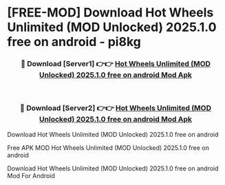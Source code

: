 # [FREE-MOD] Download Hot Wheels Unlimited (MOD Unlocked) 2025.1.0 free on android - pi8kg


<div align="center">
<h3>🔴 Download [Server1] 👉👉 <a href="https://apk-comot.site?title=Hot_Wheels_Unlimited_(MOD_Unlocked)_2025.1.0_free_on_android">Hot Wheels Unlimited (MOD Unlocked) 2025.1.0 free on android Mod Apk</a></h3><br>

<h3>🔴 Download [Server2] 👉👉 <a href="https://apk-comot.site?title=Hot_Wheels_Unlimited_(MOD_Unlocked)_2025.1.0_free_on_android">Hot Wheels Unlimited (MOD Unlocked) 2025.1.0 free on android Mod Apk</a></h3>
</div>



Download Hot Wheels Unlimited (MOD Unlocked) 2025.1.0 free on android 

Free APK MOD Hot Wheels Unlimited (MOD Unlocked) 2025.1.0 free on android 

Download Hot Wheels Unlimited (MOD Unlocked) 2025.1.0 free on android Mod For Android
